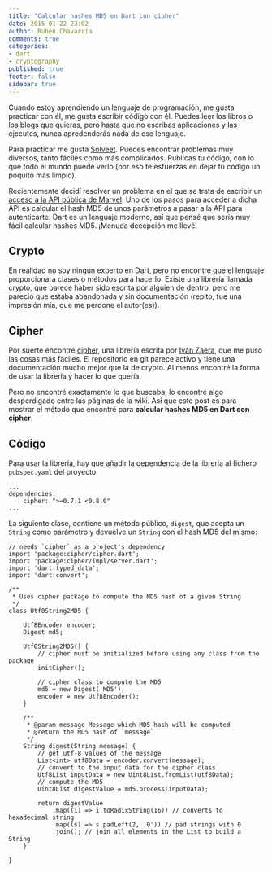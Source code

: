 ```yaml
---
title: "Calcular hashes MD5 en Dart con cipher"
date: 2015-01-22 23:02
author: Rubén Chavarría
comments: true
categories: 
- dart
- cryptography
published: true
footer: false
sidebar: true
---
```


Cuando estoy aprendiendo un lenguaje de programación, me gusta practicar
con él, me gusta escribir código con él. Puedes leer los libros o los blogs
que quieras, pero hasta que no escribas aplicaciones y las ejecutes, nunca
apredenderás nada de ese lenguaje.

Para practicar me gusta [Solveet]. Puedes encontrar problemas muy diversos,
tanto fáciles como más complicados. Publicas tu código, con lo que todo el
mundo puede verlo (por eso te esfuerzas en dejar tu código un poquito más
limpio).

Recientemente decidí resolver un problema en el que se trata de escribir
un [acceso a la API pública de Marvel]. Uno de los pasos para acceder a dicha
API es calcular el hash MD5 de unos parámetros a pasar a la API para
autenticarte. Dart es un lenguaje moderno, así que pensé que sería muy
fácil calcular hashes MD5. ¡Menuda decepción me llevé!

<!-- more -->

## Crypto

En realidad no soy ningún experto en Dart, pero no encontré que el lenguaje
proporcionara clases o métodos para hacerlo. Existe una librería llamada
crypto, que parece haber sido escrita por alguien de dentro, pero me
pareció que estaba abandonada y sin documentación (repito, fue una impresión
mía, que me perdone el autor(es)).

## Cipher

Por suerte encontré [cipher], una librería escrita por [Iván Zaera], que me
puso las cosas más fáciles. El repositorio en git parece activo y tiene
una documentación mucho mejor que la de crypto. Al menos encontré la forma
de usar la librería y hacer lo que quería.

Pero no encontré exactamente lo que buscaba, lo encontré algo desperdigado
entre las páginas de la wiki. Así que este post es para mostrar el método
que encontré para **calcular hashes MD5 en Dart con cipher**.

## Código

Para usar la librería, hay que añadir la dependencia de la librería al
fichero `pubspec.yaml` del proyecto:

```
...
dependencies:
    cipher: ">=0.7.1 <0.8.0"
...
```

La siguiente clase, contiene un método público, `digest`, que acepta un
`String` como parámetro y devuelve un `String` con el hash MD5 del mismo:

```
// needs `cipher` as a project's dependency
import 'package:cipher/cipher.dart';
import 'package:cipher/impl/server.dart';
import 'dart:typed_data';
import 'dart:convert';

/**
 * Uses cipher package to compute the MD5 hash of a given String
 */
class Utf8String2MD5 {

    Utf8Encoder encoder;
    Digest md5;

    Utf8String2MD5() {
        // cipher must be initialized before using any class from the package
        initCipher();

        // cipher class to compute the MD5
        md5 = new Digest('MD5');
        encoder = new Utf8Encoder();
    }

    /**
     * @param message Message which MD5 hash will be computed
     * @return the MD5 hash of `message`
     */
    String digest(String message) {
        // get utf-8 values of the message
        List<int> utf8Data = encoder.convert(message);
        // convert to the input data for the cipher class
        Utf8List inputData = new Uint8List.fromList(utf8Data);
        // compute the MD5
        Uint8List digestValue = md5.process(inputData);

        return digestValue
            .map((i) => i.toRadixString(16)) // converts to hexadecimal string
            .map((s) => s.padLeft(2, '0')) // pad strings with 0
            .join(); // join all elements in the List to build a String
    }

}
```

[Solveet]: http://solveet.com
[acceso a la API pública de Marvel]: http://www.solveet.com/exercises/Acceder-a-la-API-Marvel/299
[cipher]: https://github.com/izaera/cipher
[Iván Zaera]: https://twitter.com/izaera
